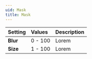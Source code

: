 ```yaml
---
uid: Mask
title: Mask
---
```



| Setting       | Values      | Description                                               |
| :------------ | :---------- | :-------------------------------------------------------- |
| **Blur**      | 0 - 100     | Lorem                                                     |
| **Size**      | 1 - 100     | Lorem                                                     |




